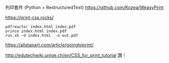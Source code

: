 

列印套件 (Python + RestructuredText) https://github.com/Kozea/WeasyPrint

https://print-css.rocks/

```
pdfreactor index.html index.pdf 
prince index.html index.pdf
run.sh -d index.html  -o out.pdf
```

https://alistapart.com/article/goingtoprint/


http://edutechwiki.unige.ch/en/CSS_for_print_tutorial 讚！